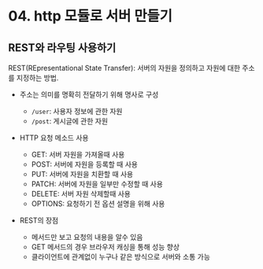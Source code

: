 # 04. http 모듈로 서버 만들기

## REST와 라우팅 사용하기
REST(REpresentational State Transfer): 서버의 자원을 정의하고 자원에 대한 주소를 지정하는 방법.
- 주소는 의미를 명확히 전달하기 위해 명사로 구성
    - ```/user```: 사용자 정보에 관한 자원
    - ```/post```: 게시글에 관한 자원
- HTTP 요청 메소드 사용
    - GET: 서버 자원을 가져올때 사용
    - POST: 서버에 자원을 등록할 때 사용
    - PUT: 서버에 자원을 치환할 때 사용
    - PATCH: 서버에 자원을 일부만 수정할 때 사용
    - DELETE: 서버 자원 삭제할때 사용
    - OPTIONS: 요청하기 전 옵션 설명을 위해 사용

- REST의 장점
    - 메서드만 보고 요청의 내용을 알수 있음
    - GET 메서드의 경우 브라우저 캐싱을 통해 성능 향상
    - 클라이언트에 관계없이 누구나 같은 방식으로 서버와 소통 가능